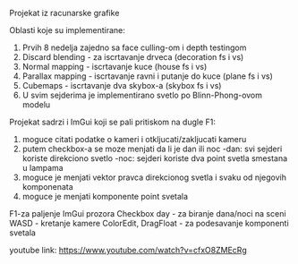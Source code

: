Projekat iz racunarske grafike

Oblasti koje su implementirane:
1. Prvih 8 nedelja zajedno sa face culling-om i depth testingom
2. Discard blending - za iscrtavanje drveca (decoration fs i vs)
3. Normal mapping - iscrtavanje kuce (house fs i vs)
4. Parallax mapping - iscrtavanje ravni i putanje do kuce (plane fs i vs)
5. Cubemaps - iscrtavanje dva skybox-a (skybox fs i vs)
6. U svim sejderima je implementirano svetlo po Blinn-Phong-ovom modelu

Projekat sadrzi i ImGui koji se pali pritiskom na dugle F1:
1. moguce citati podatke o kameri i otkljucati/zakljucati kameru
2. putem checkbox-a se moze menjati da li je dan ili noc
    -dan: svi sejderi koriste direkciono svetlo
    -noc: sejderi koriste dva point svetla smestana u lampama
3. moguce je menjati vektor pravca direkcionog svetla i svaku od njegovih komponenata
4. moguce je menjati komponente point svetala


F1-za paljenje ImGui prozora
Checkbox day - za biranje dana/noci na sceni
WASD - kretanje kamere
ColorEdit, DragFloat - za podesavanje komponenti svetala

youtube link:
https://www.youtube.com/watch?v=cfxO8ZMEcRg

